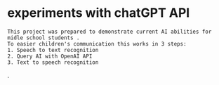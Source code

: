 # experiments with chatGPT API 

```
This project was prepared to demonstrate current AI abilities for midle school students .
To easier children's communication this works in 3 steps:
1. Speech to text recognition
2. Query AI with OpenAI API
3. Text to speech recognition
```
.
